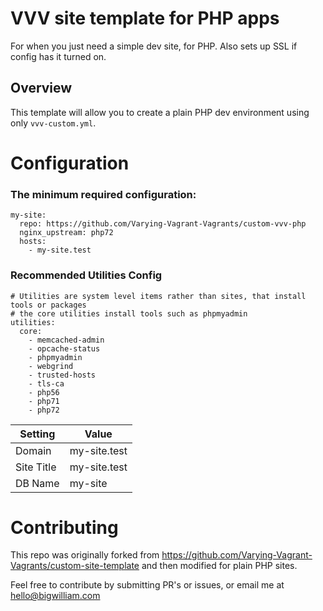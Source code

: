 # VVV site template for PHP apps
For when you just need a simple dev site, for PHP. Also sets up SSL if config has it turned on.

## Overview
This template will allow you to create a plain PHP dev environment using only `vvv-custom.yml`.

# Configuration

### The minimum required configuration:

```
my-site:
  repo: https://github.com/Varying-Vagrant-Vagrants/custom-vvv-php
  nginx_upstream: php72
  hosts:
    - my-site.test
```

### Recommended Utilities Config

```
# Utilities are system level items rather than sites, that install tools or packages
# the core utilities install tools such as phpmyadmin
utilities:
  core:
    - memcached-admin
    - opcache-status
    - phpmyadmin
    - webgrind
    - trusted-hosts
    - tls-ca
    - php56
    - php71
    - php72
```

| Setting    | Value       |
|------------|-------------|
| Domain     | my-site.test |
| Site Title | my-site.test |
| DB Name    | my-site     |

# Contributing

This repo was originally forked from https://github.com/Varying-Vagrant-Vagrants/custom-site-template and then modified for plain PHP sites. 

Feel free to contribute by submitting PR's or issues, or email me at hello@bigwilliam.com

